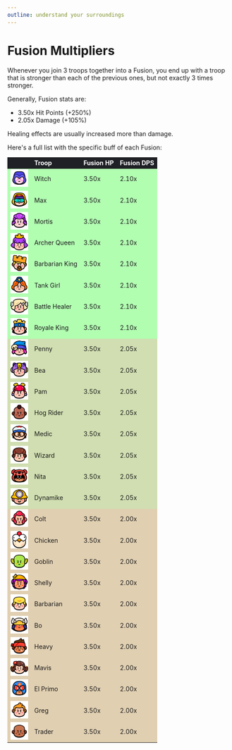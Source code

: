 ```yaml
---
outline: understand your surroundings
---
```


# Fusion Multipliers

Whenever you join 3 troops together into a Fusion, you end up with a troop that is stronger than each of the previous ones, but not exactly 3 times stronger.

Generally, Fusion stats are:

- 3.50x Hit Points (+250%)
- 2.05x Damage (+105%)

Healing effects are usually increased more than damage.

Here's a full list with the specific buff of each Fusion:

<style>
    .heatMap {
        width: 100%;
        text-align: left;
    }
    .heatMap th {
        word-wrap: break-word;
        text-align: left;
        color: white;
        background: #202127;
    }
    .heatMap tr:nth-child(1) { background: rgba(0, 255, 0, 0.3); }
    .heatMap tr:nth-child(2) { background: rgba(0, 255, 0, 0.3); }
    .heatMap tr:nth-child(3) { background: rgba(0, 255, 0, 0.3); }
    .heatMap tr:nth-child(4) { background: rgba(0, 255, 0, 0.3); }
    .heatMap tr:nth-child(5) { background: rgba(0, 255, 0, 0.3); }
    .heatMap tr:nth-child(6) { background: rgba(0, 255, 0, 0.3); }
    .heatMap tr:nth-child(7) { background: rgba(0, 255, 0, 0.3); }
    .heatMap tr:nth-child(8) { background: rgba(0, 255, 0, 0.3); }
    .heatMap tr:nth-child(9) { background: rgba(105, 150, 0, 0.3); }
    .heatMap tr:nth-child(10) { background: rgba(105, 150, 0, 0.3); }
    .heatMap tr:nth-child(11) { background: rgba(105, 150, 0, 0.3); }
    .heatMap tr:nth-child(12) { background: rgba(105, 150, 0, 0.3); }
    .heatMap tr:nth-child(13) { background: rgba(105, 150, 0, 0.3); }
    .heatMap tr:nth-child(14) { background: rgba(105, 150, 0, 0.3); }
    .heatMap tr:nth-child(15) { background: rgba(105, 150, 0, 0.3); }
    .heatMap tr:nth-child(16) { background: rgba(105, 150, 0, 0.3); }
    .heatMap tr:nth-child(17) { background: rgba(155, 100, 0, 0.3); }
    .heatMap tr:nth-child(18) { background: rgba(155, 100, 0, 0.3); }
    .heatMap tr:nth-child(19) { background: rgba(155, 100, 0, 0.3); }
    .heatMap tr:nth-child(20) { background: rgba(155, 100, 0, 0.3); }
    .heatMap tr:nth-child(21) { background: rgba(155, 100, 0, 0.3); }
    .heatMap tr:nth-child(22) { background: rgba(155, 100, 0, 0.3); }
    .heatMap tr:nth-child(23) { background: rgba(155, 100, 0, 0.3); }
    .heatMap tr:nth-child(24) { background: rgba(155, 100, 0, 0.3); }
    .heatMap tr:nth-child(25) { background: rgba(155, 100, 0, 0.3); }
    .heatMap tr:nth-child(26) { background: rgba(155, 100, 0, 0.3); }
    .heatMap tr:nth-child(27) { background: rgba(155, 100, 0, 0.3); }
</style>

<div class="heatMap">

|   | Troop | Fusion HP | Fusion DPS | 
| -- | -- | -- | -- |
| <img src="../assets/sb_emote_witch.png"  width="40" height="40" /> | Witch | 3.50x | 2.10x |
| <img src="../assets/sb_emote_max.png"  width="40" height="40" /> | Max | 3.50x | 2.10x |
| <img src="../assets/sb_emote_mortis.png"  width="40" height="40" /> | Mortis | 3.50x | 2.10x |
| <img src="../assets/sb_emote_archer-queen.png"  width="40" height="40" /> | Archer Queen | 3.50x | 2.10x |
| <img src="../assets/sb_emote_barbarian-king.png"  width="40" height="40" /> | Barbarian King | 3.50x | 2.10x |
| <img src="../assets/sb_emote_tank-girl.png"  width="40" height="40" /> | Tank Girl | 3.50x | 2.10x |
| <img src="../assets/sb_emote_battle-healer.png"  width="40" height="40" /> | Battle Healer | 3.50x | 2.10x |
| <img src="../assets/sb_emote_royale-king.png"  width="40" height="40" /> | Royale King | 3.50x | 2.10x |
| <img src="../assets/sb_emote_penny.png"  width="40" height="40" /> | Penny | 3.50x | 2.05x |
| <img src="../assets/sb_emote_bea.png"  width="40" height="40" /> | Bea | 3.50x | 2.05x |
| <img src="../assets/sb_emote_pam.png"  width="40" height="40" /> | Pam | 3.50x | 2.05x |
| <img src="../assets/sb_emote_hog-rider.png"  width="40" height="40" /> | Hog Rider | 3.50x | 2.05x |
| <img src="../assets/sb_emote_medic.png"  width="40" height="40" /> | Medic | 3.50x | 2.05x |
| <img src="../assets/sb_emote_wizard.png"  width="40" height="40" /> | Wizard | 3.50x | 2.05x |
| <img src="../assets/sb_emote_nita.png"  width="40" height="40" /> | Nita | 3.50x | 2.05x |
| <img src="../assets/sb_emote_dynamike.png"  width="40" height="40" /> | Dynamike | 3.50x | 2.05x |
| <img src="../assets/sb_emote_colt.png"  width="40" height="40" /> | Colt | 3.50x | 2.00x |
| <img src="../assets/sb_emote_chicken.png"  width="40" height="40" /> | Chicken | 3.50x | 2.00x |
| <img src="../assets/sb_emote_goblin.png"  width="40" height="40" /> | Goblin | 3.50x | 2.00x |
| <img src="../assets/sb_emote_shelly.png"  width="40" height="40" /> | Shelly | 3.50x | 2.00x |
| <img src="../assets/sb_emote_barbarian.png"  width="40" height="40" /> | Barbarian | 3.50x | 2.00x |
| <img src="../assets/sb_emote_bo.png"  width="40" height="40" /> | Bo | 3.50x | 2.00x |
| <img src="../assets/sb_emote_heavy.png"  width="40" height="40" /> | Heavy | 3.50x | 2.00x |
| <img src="../assets/sb_emote_mavis.png"  width="40" height="40" /> | Mavis | 3.50x | 2.00x |
| <img src="../assets/sb_emote_el-primo.png"  width="40" height="40" /> | El Primo | 3.50x | 2.00x |
| <img src="../assets/sb_emote_greg.png"  width="40" height="40" /> | Greg | 3.50x | 2.00x |
| <img src="../assets/sb_emote_trader.png"  width="40" height="40" /> | Trader | 3.50x | 2.00x |

</div>

